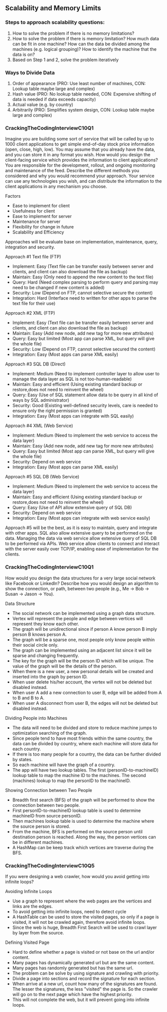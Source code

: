 ## Scalability and Memory Limits


### Steps to approach scalability questions:
1. How to solve the problem if there is no memory limitations?
2. How to solve the problem if there is memory limitation? 
   How much data can be fit in one machine?
   How can the data be divided among the machines (e.g. logical grouping)?
   How to identify the machine that the data is on? 
3. Based on Step 1 and 2, solve the problem iteratively


### Ways to Divide Data
1. Order of appearance (PRO: Use least number of machines, CON: Lookup table maybe large and complex)
2. Hash value (PRO: No lookup table needed, CON: Expensive shifting of data is needed if data exceeds capacity) 
3. Actual value (e.g. by country)
4. Arbitrarily (PRO: Simplifies system design, CON: Lookup table maybe large and complex)


### CrackingTheCodingInterviewC10Q1

Imagine you are building some sort of service that will be called by up to 1000
client applications to get simple end-of-day stock price information (open,
close, high, low). You may assume that you already have the data, and you can
store it in any format you wish. How would you design the client-facing service
which provides the information to client applications? You are responsible
for the development, rollout, and ongoing monitoring and maintenance of
the feed. Describe the different methods you considered and why you would
recommend your approach. Your service can use any technologies you wish,
and can distribute the information to the client applications in any mechanism
you choose.

Factors
* Ease to implement for client
* Usefulness for client
* Ease to implement for server
* Maintenance for server
* Flexibility for change in future
* Scalability and Efficiency

Approaches will be evaluate base on implementation, maintenance, query, integration and security.

Approach #1
Text file (FTP)
* Implement: Easy (Text file can be transfer easily between server and clients, and client can also download the file as backup)
* Maintain: Easy (Only need to append the new content to the text file)
* Query: Hard (Need complex parsing to perform query and parsing may need to be changed if new content is added) 
* Security: Low (Depend on FTP, cannot selective secure the content)
* Integration: Hard (Interface need to written for other apps to parse the text file for their use)

Approach #2
XML (FTP)
* Implement: Easy (Text file can be transfer easily between server and clients, and client can also download the file as backup)
* Maintain: Easy (Add new node, add new tag for more new attributes)
* Query: Easy but limited (Most app can parse XML, but query will give the whole file)
* Security: Low (Depend on FTP, cannot selective secured the content)
* Integration: Easy (Most apps can parse XML easily)

Approach #3
SQL DB (Direct)
* Implement: Medium (Need to implement controller layer to allow user to manage the data layer as SQL is not too-human-readable)
* Maintain: Easy and efficient (Using existing standard backup or restore,does not need to reinvent the wheel)
* Query: Easy (Use of SQL statement allow data to be query in all kind of ways by SQL administrator)
* Security: Good (Existing well-defined security levels, care is needed to ensure only the right permission is granted)  
* Integration: Easy (Most apps can integrate with SQL easily)

Approach #4
XML (Web Service)
* Implement: Medium (Need to implement the web service to access the data layer)
* Maintain: Easy (Add new node, add new tag for more new attributes)
* Query: Easy but limited (Most app can parse XML, but query will give the whole file)
* Security: Depend on web service
* Integration: Easy (Most apps can parse XML easily)

Approach #5
SQL DB (Web Service)
* Implement: Medium (Need to implement the web service to access the data layer)
* Maintain: Easy and efficient (Using existing standard backup or restore,does not need to reinvent the wheel)
* Query: Easy (Use of API allow extensive query of SQL DB)
* Security: Depend on web service
* Integration: Easy (Most apps can integrate with web service easily)

Approach #5 will be the best, as it is easy to maintain, query and integrate with other apps. 
SQL also allow extensive query to be performed on the data. Managing the data via web service 
allow extensive query of SQL DB to be performed via APIs. Web service allow clients to connect 
and interact with the server easily over TCP/IP, enabling ease of implementation for the clients.   


### CrackingTheCodingInterviewC10Q1

How would you design the data structures for a very large social network like
Facebook or Linkedln? Describe how you would design an algorithm to show
the connection, or path, between two people (e.g., Me -> Bob -> Susan -> Jason
-> You).

Data Structure

* The social network can be implemented using a graph data structure.
* Vertex will represent the people and edge between vertices will represent they know each other.
* The graph will be unidirectional since if person A know person B imply person B knows person A.
* The graph will be a sparse one, most people only know people within their social circle only.
* The graph can be implemented using an adjacent list since it will be sparse and changing frequently.
* The key for the graph will be the person ID which will be unique. The value of the graph will be the details
  of the person.
* When there is a new user, a new personal details will be created and inserted into the graph by person ID.
* When user delete his/her account, the vertex will not be deleted but disabled instead.
* When user A add a new connection to user B, edge will be added from A to B and B to A.
* When user A disconnect from user B, the edges will not be deleted but disabled instead.

Dividing People into Machines

* The data will need to be divided and store to reduce machine jumps to optimization searching of the graph.
* Since people tend to have most friends within the same country, the data can be divided by country, 
  where each machine will store data for each country.
* If there is too many people for a country, the data can be further divided by states.
* So each machine will have the graph of a country.
* The app will have two lookup tables. The first (personID-to-machineID) lookup table to map the machine ID 
  to the machines. The second (machines) lookup to map the personID to the machineID. 

Showing Connection between Two People

* Breadth first search (BFS) of the graph will be performed to show the connection between two people.
* First personID-to-machineID lookup table is used to determine machineID from source personID.
* Then machines lookup table is used to determine the machine where the source person is stored.
* From the machine, BFS is performed on the source person until destination person is reached. Along the way,
  the person vertices can be in different machines.
* A HashMap can be keep track which vertices are traverse during the BFS.


### CrackingTheCodingInterviewC10Q5

If you were designing a web crawler, how would you avoid getting into infinite
loops?

Avoiding Infinite Loops
* Use a graph to represent where the web pages are the vertices and links are the edges.
* To avoid getting into infinite loops, need to detect cycle
* A HashTable can be used to store the visited pages, so only if a page is visited, it will not
  be crawled again, therefore avoid infinite loops.
* Since the web is huge, Breadth First Search will be used to crawl layer by layer from the source.

Defining Visited Page
* Hard to define whether a page is visited or not base on the url and/or content.
* Many pages has dynamically generated url but are the same content.
* Many pages has randomly generated but has the same url.
* The problem can be solve by using signature and crawling with priority.
* Divide a page into sections and record the signature for each section.
* When arrive at a new url, count how many of the signatures are found. The lesser the signatures, 
  the less "visited" the page is. So the crawler will go on to the next page which have the highest priority.
* This will not complete the web, but it will prevent going into infinite loops. 